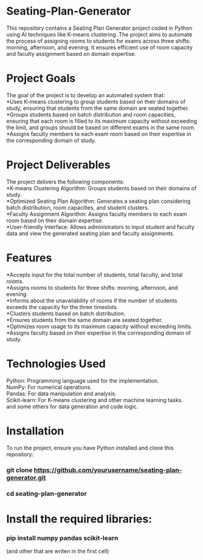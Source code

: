 # Seating-Plan-Generator
This repository contains a Seating Plan Generator project coded in Python using AI techniques like K-means clustering. The project aims to automate the process of assigning rooms to students for exams across three shifts: morning, afternoon, and evening. It ensures efficient use of room capacity and faculty assignment based on domain expertise.

# Project Goals
The goal of the project is to develop an automated system that: <br>
*Uses K-means clustering to group students based on their domains of study, ensuring that students from the same domain are seated together.<br>
*Groups students based on batch distribution and room capacities, ensuring that each room is filled to its maximum capacity without exceeding the limit, and groups should be based on different exams in the same room.<br>
*Assigns faculty members to each exam room based on their expertise in the corresponding domain of study.<br>

# Project Deliverables
The project delivers the following components:<br>
*K-means Clustering Algorithm: Groups students based on their domains of study.<br>
*Optimized Seating Plan Algorithm: Generates a seating plan considering batch distribution, room capacities, and student clusters.<br>
*Faculty Assignment Algorithm: Assigns faculty members to each exam room based on their domain expertise.<br>
*User-friendly Interface: Allows administrators to input student and faculty data and view the generated seating plan and faculty assignments. <br>

# Features
*Accepts input for the total number of students, total faculty, and total rooms.<br>
*Assigns rooms to students for three shifts: morning, afternoon, and evening.<br>
*Informs about the unavailability of rooms if the number of students exceeds the capacity for the three timeslots.<br>
*Clusters students based on batch distribution.<br>
*Ensures students from the same domain are seated together.<br>
*Optimizes room usage to its maximum capacity without exceeding limits.<br>
*Assigns faculty based on their expertise in the corresponding domain of study.<br>

# Technologies Used
Python: Programming language used for the implementation. <br>
NumPy: For numerical operations.<br>
Pandas: For data manipulation and analysis.<br>
Scikit-learn: For K-means clustering and other machine learning tasks.<br>
and some others for data generation and code logic.

# Installation
To run the project, ensure you have Python installed and clone this repository:<br>
### git clone https://github.com/yourusername/seating-plan-generator.git <br>
### cd seating-plan-generator<br>

# Install the required libraries:
### pip install numpy pandas scikit-learn <br>
(and other that are writen in the first cell)
